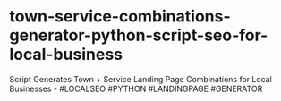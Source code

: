 # town-service-combinations-generator-python-script-seo-for-local-business
Script Generates Town + Service Landing Page Combinations for Local Businesses - #LOCALSEO #PYTHON #LANDINGPAGE #GENERATOR
